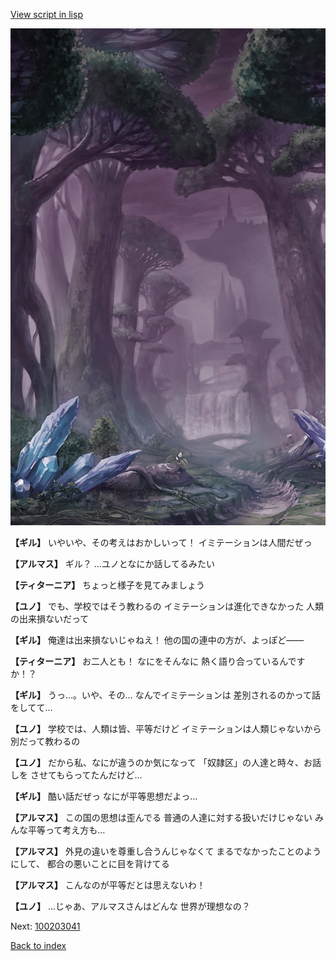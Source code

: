 [View script in lisp](../scripts/100203033.txt)

![forest_totaleclipse.png](../images/backgrounds/forest_totaleclipse.png)

**【ギル】**
いやいや、その考えはおかしいって！
イミテーションは人間だぜっ

**【アルマス】**
ギル？
…ユノとなにか話してるみたい

**【ティターニア】**
ちょっと様子を見てみましょう

**【ユノ】**
でも、学校ではそう教わるの
イミテーションは進化できなかった
人類の出来損ないだって

**【ギル】**
俺達は出来損ないじゃねえ！
他の国の連中の方が、よっぽど――

**【ティターニア】**
お二人とも！
なにをそんなに
熱く語り合っているんですか！？

**【ギル】**
うっ…。いや、その…
なんでイミテーションは
差別されるのかって話をしてて…

**【ユノ】**
学校では、人類は皆、平等だけど
イミテーションは人類じゃないから
別だって教わるの

**【ユノ】**
だから私、なにが違うのか気になって
「奴隷区」の人達と時々、お話しを
させてもらってたんだけど…

**【ギル】**
酷い話だぜっ
なにが平等思想だよっ…

**【アルマス】**
この国の思想は歪んでる
普通の人達に対する扱いだけじゃない
みんな平等って考え方も…

**【アルマス】**
外見の違いを尊重し合うんじゃなくて
まるでなかったことのようにして、
都合の悪いことに目を背けてる

**【アルマス】**
こんなのが平等だとは思えないわ！

**【ユノ】**
…じゃあ、アルマスさんはどんな
世界が理想なの？


Next: [100203041](100203041.md)

[Back to index](index.md)
